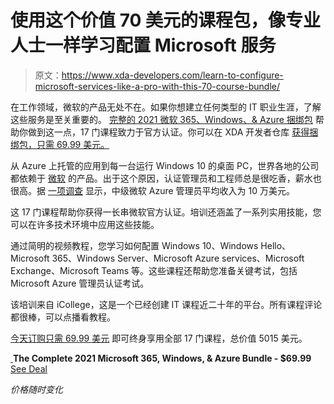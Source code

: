 # 使用这个价值 70 美元的课程包，像专业人士一样学习配置 Microsoft 服务

> 原文：<https://www.xda-developers.com/learn-to-configure-microsoft-services-like-a-pro-with-this-70-course-bundle/>

在工作领域，微软的产品无处不在。如果你想建立任何类型的 IT 职业生涯，了解这些服务是至关重要的。 [完整的 2021 微软 365、Windows、& Azure 捆绑包](https://depot.xda-developers.com/sales/the-complete-2021-microsoft-windows-azure-bundle?utm_source=xda-developers.com&utm_medium=referral&utm_campaign=the-complete-2021-microsoft-windows-azure-bundle&utm_term=scsf-492242&utm_content=a0x1P000004f7wMQAQ&scsonar=1) 帮助你做到这一点，17 门课程致力于官方认证。你可以在 XDA 开发者仓库 [获得捆绑包，只需 69.99 美元。](https://depot.xda-developers.com/sales/the-complete-2021-microsoft-windows-azure-bundle?utm_source=xda-developers.com&utm_medium=referral&utm_campaign=the-complete-2021-microsoft-windows-azure-bundle&utm_term=scsf-492242&utm_content=a0x1P000004f7wMQAQ&scsonar=1)

从 Azure 上托管的应用到每一台运行 Windows 10 的桌面 PC，世界各地的公司都依赖于 [微软](https://www.xda-developers.com/dive-into-data-with-over-90-off-these-microsoft-excel-courses/) 的产品。出于这个原因，认证管理员和工程师总是很吃香，薪水也很高。据 [一项调查](https://www.nigelfrank.com/microsoft-technology-for-business-salary-survey/azure-administrator-salary/#:~:text=Nigel%20Frank's%20first%2Dever%20Microsoft,of%20%24100%2C000%20and%20%24125%2C000%20respectively.) 显示，中级微软 Azure 管理员平均收入为 10 万美元。

这 17 门课程帮助你获得一长串微软官方认证。培训还涵盖了一系列实用技能，您可以在许多技术环境中应用这些技能。

通过简明的视频教程，您学习如何配置 Windows 10、Windows Hello、Microsoft 365、Windows Server、Microsoft Azure services、Microsoft Exchange、Microsoft Teams 等。这些课程还帮助您准备关键考试，包括 Microsoft Azure 管理员认证考试。

该培训来自 iCollege，这是一个已经创建 IT 课程近二十年的平台。所有课程评论都很棒，可以点播看教程。

[今天订购只需 69.99 美元](https://depot.xda-developers.com/sales/the-complete-2021-microsoft-windows-azure-bundle?utm_source=xda-developers.com&utm_medium=referral&utm_campaign=the-complete-2021-microsoft-windows-azure-bundle&utm_term=scsf-492242&utm_content=a0x1P000004f7wMQAQ&scsonar=1) 即可终身享用全部 17 门课程，总价值 5015 美元。

[ ](https://depot.xda-developers.com/sales/the-complete-2021-microsoft-windows-azure-bundle?utm_source=xda-developers.com&utm_medium=referral-cta&utm_campaign=the-complete-2021-microsoft-windows-azure-bundle&utm_term=scsf-492242&utm_content=a0x1P000004f7wMQAQ&scsonar=1)**The Complete 2021 Microsoft 365, Windows, & Azure Bundle - $69.99** [See Deal](https://depot.xda-developers.com/sales/the-complete-2021-microsoft-windows-azure-bundle?utm_source=xda-developers.com&utm_medium=referral-cta&utm_campaign=the-complete-2021-microsoft-windows-azure-bundle&utm_term=scsf-492242&utm_content=a0x1P000004f7wMQAQ&scsonar=1)

*价格随时变化*